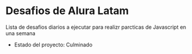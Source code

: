 <h1>Desafios de Alura Latam</h1>

Lista de desafios diarios a ejecutar para realizr parcticas de Javascript en una semana

- Estado del proyecto: Culminado

